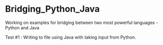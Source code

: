 # Bridging_Python_Java
Working on examples for bridging between two most powerful languages - Python and Java

Test #1 : Writing to file using Java with taking input from Python. 

